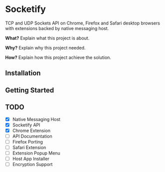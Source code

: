 # Socketify

TCP and UDP Sockets API on Chrome, Firefox and Safari desktop browsers with extensions backed by native messaging host.

**What?** Explain what this project is about.

**Why?** Explain why this project needed.

**How?** Explain how this project achieve the solution.

## Installation

## Getting Started

## TODO

- [x] Native Messaging Host
- [x] Socketify API
- [x] Chrome Extension
- [ ] API Documentation
- [ ] Firefox Porting
- [ ] Safari Extension
- [ ] Extension Popup Menu
- [ ] Host App Installer
- [ ] Encryption Support
